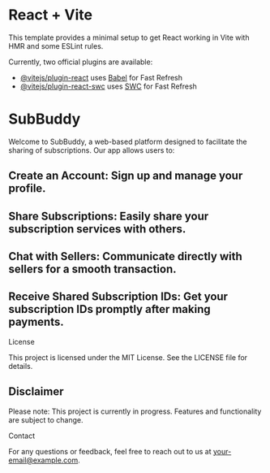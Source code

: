 # React + Vite

This template provides a minimal setup to get React working in Vite with HMR and some ESLint rules.

Currently, two official plugins are available:

- [@vitejs/plugin-react](https://github.com/vitejs/vite-plugin-react/blob/main/packages/plugin-react/README.md) uses [Babel](https://babeljs.io/) for Fast Refresh
- [@vitejs/plugin-react-swc](https://github.com/vitejs/vite-plugin-react-swc) uses [SWC](https://swc.rs/) for Fast Refresh

# SubBuddy

Welcome to SubBuddy, a web-based platform designed to facilitate the sharing of subscriptions. Our app allows users to:

## Create an Account: Sign up and manage your profile.

## Share Subscriptions: Easily share your subscription services with others.

## Chat with Sellers: Communicate directly with sellers for a smooth transaction.

## Receive Shared Subscription IDs: Get your subscription IDs promptly after making payments.

License

This project is licensed under the MIT License. See the LICENSE file for details.

## Disclaimer

Please note: This project is currently in progress. Features and functionality are subject to change.

Contact

For any questions or feedback, feel free to reach out to us at your-email@example.com.
